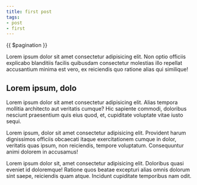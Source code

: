 ```yaml
---
title: first post
tags:
- post
- first
---
```



{{ $pagination }}

Lorem ipsum dolor sit amet consectetur adipisicing elit. Non optio officiis explicabo blanditiis facilis quibusdam consectetur molestias illo repellat accusantium minima est vero, ex reiciendis quo ratione alias qui similique!

## Lorem ipsum, dolo

Lorem ipsum dolor sit amet consectetur adipisicing elit. Alias tempora mollitia architecto aut veritatis cumque? Hic sapiente commodi, doloribus nesciunt praesentium quis eius quod, et, cupiditate voluptate vitae iusto sequi.

Lorem ipsum, dolor sit amet consectetur adipisicing elit. Provident harum dignissimos officiis obcaecati itaque exercitationem cumque in dolor, veritatis quas ipsum, non reiciendis, tempore voluptatum. Consequuntur animi dolorem in accusamus!

Lorem ipsum dolor sit, amet consectetur adipisicing elit. Doloribus quasi eveniet id doloremque! Ratione quos beatae excepturi alias omnis dolorum sint saepe, reiciendis quam atque. Incidunt cupiditate temporibus nam odit.
